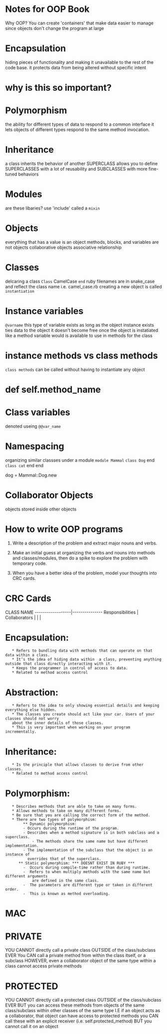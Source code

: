 # Notes for OOP Book

Why OOP? You can create 'containers' that make data easier to manage since objects don't change the program at large

# Encapsulation 

  hiding pieces of functionality and making it unavailable to the rest of the code base. 
  it protects data from being altered without specific intent
  # why is this so important? #

# Polymorphism
  
  the ability for different types of data to respond to a common interface
  it lets objects of different types respond to the same method invocation.

# Inheritance

  a class inherits the behavior of another SUPERCLASS
  allows you to define SUPERCLASSES with a lot of reusability and SUBCLASSES with more fine-tuned behaviors

# Modules

  are these libaries?
  use 'include'
  called a `mixin`

# Objects

  everything that has a value is an object
  methods, blocks, and variables are not objects
  collaborative objects associative relationship  

# Classes

  delcaring a class
    `Class` CamelCase
    `end`
  ruby filenames are in snake_case and reflect the class name
    i.e. camel_case.rb
  creating a new object is called `instantiation`

# Instance variables

  `@varname`
  this type of variable exists as long as the object instance exists
  ties data to the object
  it doesn't become free once the object is instatiated like a method variable would
  is available to use in methods for the class

# instance methods vs class methods

  `class methods` can be called without having to instantiate any object
  # def self.method_name #

# Class variables

  denoted useing `@@var_name`


# Namespacing

  organizing similar classses under a module
  `module Mammal`
    `class Dog`
    end
    `class cat`
    end
  end

  dog = Mammal::Dog.new

# Collaborator Objects

  objects stored inside other objects

# How to write OOP programs

  1) Write a description of the problem and extract major nouns and verbs.

  2) Make an initial guess at organizing the verbs and nouns into methods and classes/modules, then do a  spike to explore the problem with temporary code.

  3) When you have a better idea of the problem, model your thoughts into CRC cards.

# CRC Cards

  CLASS NAME
  ------------------|---------------
  Responsibilities  |  Collaborators
                    |
                    |
                    |

# Encapsulation:
       * Refers to bundling data with methods that can operate on that data within a class.
       * It’s the idea of hiding data within  a class, preventing anything outside that class directly interacting with it.
       * Keeps the programmer in control of access to data.
       * Related to method access control


# Abstraction:
       * Refers to the idea to only showing essential details and keeping everything else hidden.
       * The classes you create should act like your car. Users of your classes should not worry 
       about the inner details of those classes.
       * This is very important when working on your program incrementally.
       
# Inheritance:
       * Is the principle that allows classes to derive from other classes.
       * Related to method access control

# Polymorphism:
       * Describes methods that are able to take on many forms.
       * Allows methods to take on many different forms.
       * Be sure that you are calling the correct form of the method.
       * There are two types of polymorphism: 
        	** Dynamic polymorphism: 
            - Occurs during the runtime of the program.
            - Describes when a method signature is in both subclass and a superclass.
        		- The methods share the same name but have different implementation.
            - The implementation of the subclass that the object is an instance of 
              overrides that of the superclass.
          ** Static polymorphism: *** DOESNT EXIST IN RUBY ***
            -  Occurs during compile-time rather than during runtime.
            -  Refers to when multiply methods with the same name but different arguments
                are defined in the same class.
            -  The parameters are different type or taken in different order.
            -  This is known as method overloading.

# MAC

  # PRIVATE
  YOU CANNOT directly call a private class OUTSIDE of the class/subclass EVER
  You CAN call a private method from within the class itself, or a subclass
  HOWEVER, even a collaborator object of the same type within a class cannot access private methods

  # PROTECTED
  YOU CANNOT directly call a protected class OUTSIDE of the class/subclass EVER
  BUT you can access these methods from objects of the same class/subclass within other classes of the same type
  I.E if an object acts as a collaborator, that object can have access to protected methods
  you CAN call these with an explicit receiver (i.e. self.protected_method)
  BUT you cannot call it on an object
